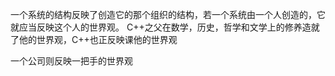 一个系统的结构反映了创造它的那个组织的结构，若一个系统由一个人创造的，它就应当反映这个人的世界观。
C++之父在数学，历史，哲学和文学上的修养造就了他的世界观，C++也正反映课他的世界观

一个公司则反映一把手的世界观